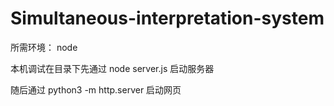 # Simultaneous-interpretation-system
所需环境：
node

本机调试在目录下先通过
node server.js
启动服务器

随后通过
python3 -m http.server
启动网页
